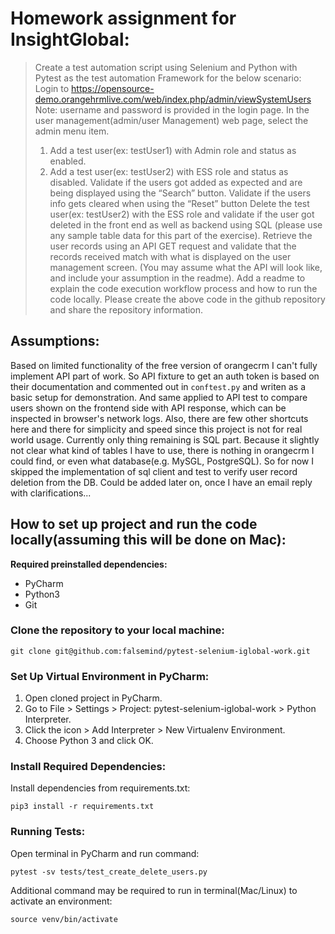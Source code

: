 # Homework assignment for InsightGlobal:


>Create a test automation script using Selenium and Python with Pytest as the test automation Framework for the below scenario:
>Login to https://opensource-demo.orangehrmlive.com/web/index.php/admin/viewSystemUsers
           Note: username and password is provided in the login page.
>In the user management(admin/user Management) web page, select the admin menu item.
>   1. Add a test user(ex: testUser1) with Admin role and status as enabled.
>   2. Add a test user(ex: testUser2)  with ESS role and status as disabled.
>Validate if the users got added as expected and are being displayed using the “Search” button.
>Validate if the users info gets cleared when using the “Reset” button
>Delete the test user(ex: testUser2) with the ESS role and validate if the user got deleted in the front end as well as backend using SQL (please use any sample table data for this part of the exercise).
>Retrieve the user records using an API GET request and validate that the records received match with what is displayed on the user management screen. (You may assume what the API will look like, and include your assumption in the readme).
>Add a readme to explain the code execution workflow process and how to run the code locally.
>Please create the above code in the github repository and share the repository information.

## Assumptions:
Based on limited functionality of the free version of orangecrm I can't fully implement API part of work.
So API fixture to get an auth token is based on their documentation and commented out in `conftest.py` and writen as a basic setup for demonstration.
And same applied to API test to compare users shown on the frontend side with API response, which can be inspected in browser's network logs.
Also, there are few other shortcuts here and there for simplicity and speed since this project is not for real world usage.
Currently only thing remaining is SQL part. Because it slightly not clear what kind of tables I have to use, there is nothing in orangecrm I could find, or even what database(e.g. MySGL, PostgreSQL). So for now I skipped the implementation of sql client and test to verify user record deletion from the DB. Could be added later on, once I have an email reply with clarifications...

## How to set up project and run the code locally(assuming this will be done on Mac):
**Required preinstalled dependencies:**
* PyCharm
* Python3
* Git

### Clone the repository to your local machine:
```
git clone git@github.com:falsemind/pytest-selenium-iglobal-work.git
```
### Set Up Virtual Environment in PyCharm:
1. Open cloned project in PyCharm.
2. Go to File > Settings > Project: pytest-selenium-iglobal-work > Python Interpreter.
3. Click the icon > Add Interpreter > New Virtualenv Environment.
4. Choose Python 3 and click OK.

### Install Required Dependencies:
Install dependencies from requirements.txt:
```
pip3 install -r requirements.txt
```
### Running Tests:
Open terminal in PyCharm and run command:
```
pytest -sv tests/test_create_delete_users.py
```
Additional command may be required to run in terminal(Mac/Linux) to activate an environment:
```
source venv/bin/activate
```